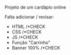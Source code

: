 Projeto de um cardápio online

Falta adicionar / revisar:
- HTML /*CHECK
- CSS /*CHECK
- JS /*CHECK
- Função "Carrinho"
- Banner 100% /*CHECK
